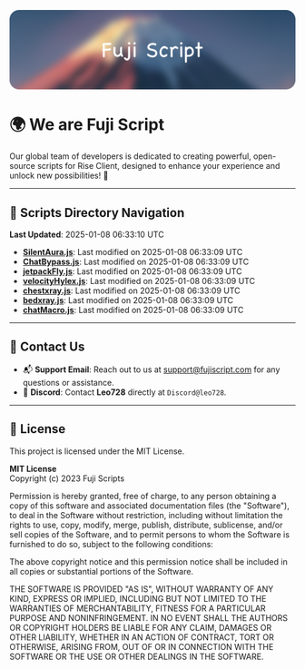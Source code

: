 ![Banner](.github/b.webp)

# 🌍 **We are Fuji Script**

Our global team of developers is dedicated to creating powerful, open-source scripts for Rise Client, designed to enhance your experience and unlock new possibilities! 🌟

---
<!-- SCRIPTS_NAVIGATION_START -->
## 📂 **Scripts Directory Navigation**

**Last Updated**: 2025-01-08 06:33:10 UTC

- **[SilentAura.js](scripts/SilentAura.js)**: Last modified on 2025-01-08 06:33:09 UTC
- **[ChatBypass.js](scripts/ChatBypass.js)**: Last modified on 2025-01-08 06:33:09 UTC
- **[jetpackFly.js](scripts/jetpackFly.js)**: Last modified on 2025-01-08 06:33:09 UTC
- **[velocityHylex.js](scripts/velocityHylex.js)**: Last modified on 2025-01-08 06:33:09 UTC
- **[chestxray.js](scripts/chestxray.js)**: Last modified on 2025-01-08 06:33:09 UTC
- **[bedxray.js](scripts/bedxray.js)**: Last modified on 2025-01-08 06:33:09 UTC
- **[chatMacro.js](scripts/chatMacro.js)**: Last modified on 2025-01-08 06:33:09 UTC

<!-- SCRIPTS_NAVIGATION_END -->

---

## 💬 **Contact Us**  
- 📬 **Support Email**: Reach out to us at [support@fujiscript.com](mailto:support@fujiscript.com) for any questions or assistance.  
- 💬 **Discord**: Contact **Leo728** directly at `Discord@leo728`.

---

## 📜 **License**

This project is licensed under the MIT License.  

**MIT License**  
Copyright (c) 2023 Fuji Scripts  

Permission is hereby granted, free of charge, to any person obtaining a copy of this software and associated documentation files (the "Software"), to deal in the Software without restriction, including without limitation the rights to use, copy, modify, merge, publish, distribute, sublicense, and/or sell copies of the Software, and to permit persons to whom the Software is furnished to do so, subject to the following conditions:  

The above copyright notice and this permission notice shall be included in all copies or substantial portions of the Software.  

THE SOFTWARE IS PROVIDED "AS IS", WITHOUT WARRANTY OF ANY KIND, EXPRESS OR IMPLIED, INCLUDING BUT NOT LIMITED TO THE WARRANTIES OF MERCHANTABILITY, FITNESS FOR A PARTICULAR PURPOSE AND NONINFRINGEMENT. IN NO EVENT SHALL THE AUTHORS OR COPYRIGHT HOLDERS BE LIABLE FOR ANY CLAIM, DAMAGES OR OTHER LIABILITY, WHETHER IN AN ACTION OF CONTRACT, TORT OR OTHERWISE, ARISING FROM, OUT OF OR IN CONNECTION WITH THE SOFTWARE OR THE USE OR OTHER DEALINGS IN THE SOFTWARE.  
